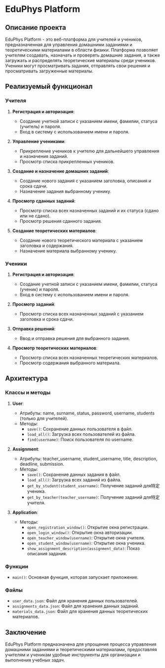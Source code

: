 # EduPhys Platform

## Описание проекта

EduPhys Platform - это веб-платформа для учителей и учеников, предназначенная для управления домашними заданиями и теоретическими материалами в области физики. Платформа позволяет учителям создавать, назначать и проверять домашние задания, а также загружать и распределять теоретические материалы среди учеников. Ученики могут просматривать задания, отправлять свои решения и просматривать загруженные материалы.

## Реализуемый функционал

### Учителя
1. **Регистрация и авторизация**:
   - Создание учетной записи с указанием имени, фамилии, статуса (учитель) и пароля.
   - Вход в систему с использованием имени и пароля.

2. **Управление учениками**:
   - Прикрепление учеников к учителю для дальнейшего управления и назначения заданий.
   - Просмотр списка прикрепленных учеников.

3. **Создание и назначение домашних заданий**:
   - Создание нового задания с указанием заголовка, описания и срока сдачи.
   - Назначение задания выбранному ученику.

4. **Просмотр сданных заданий**:
   - Просмотр списка всех назначенных заданий и их статуса (сдано или не сдано).
   - Просмотр решения сданного задания.

5. **Создание теоретических материалов**:
   - Создание нового теоретического материала с указанием заголовка и содержания.
   - Назначение материала выбранному ученику.

### Ученики
1. **Регистрация и авторизация**:
   - Создание учетной записи с указанием имени, фамилии, статуса (ученик) и пароля.
   - Вход в систему с использованием имени и пароля.

2. **Просмотр заданий**:
   - Просмотр списка всех назначенных заданий с указанием заголовка и срока сдачи.

3. **Отправка решений**:
   - Ввод и отправка решения для выбранного задания.

4. **Просмотр теоретических материалов**:
   - Просмотр списка всех назначенных теоретических материалов.
   - Просмотр содержания выбранного материала.

## Архитектура

### Классы и методы

1. **User**:
   - Атрибуты: name, surname, status, password, username, students (только для учителей).
   - Методы:
     - `save()`: Сохранение данных пользователя в файл.
     - `load_all()`: Загрузка всех пользователей из файла.
     - `find(username)`: Поиск пользователя по username.

2. **Assignment**:
   - Атрибуты: teacher_username, student_username, title, description, deadline, submission.
   - Методы:
     - `save()`: Сохранение данных задания в файл.
     - `load_all()`: Загрузка всех заданий из файла.
     - `get_by_student(student_username)`: Получение заданий для特定 ученика.
     - `get_by_teacher(teacher_username)`: Получение заданий для特定 учителя.

3. **Application**:
   - Методы:
     - `open_registration_window()`: Открытие окна регистрации.
     - `open_login_window()`: Открытие окна авторизации.
     - `open_teacher_window(username)`: Открытие окна учителя.
     - `open_student_window(username)`: Открытие окна ученика.
     - `show_assignment_description(assignment_data)`: Показ описания задания.

### Функции

- `main()`: Основная функция, которая запускает приложение.

### Файлы

- `user_data.json`: Файл для хранения данных пользователей.
- `assignments_data.json`: Файл для хранения данных заданий.
- `materials_data.json`: Файл для хранения данных теоретических материалов.

## Заключение

EduPhys Platform предназначена для упрощения процесса управления домашними заданиями и теоретическими материалами, предоставляя учителям и ученикам удобные инструменты для организации и выполнения учебных задач.
